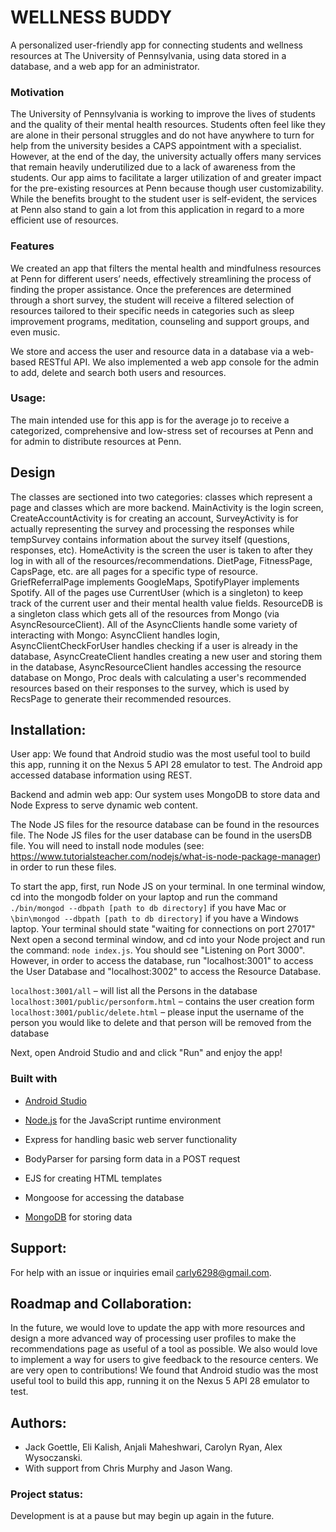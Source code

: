 # WELLNESS BUDDY 
A personalized user-friendly app for connecting students and wellness resources at The University of Pennsylvania, using data stored in a database, and a web app for an administrator.

### Motivation
The University of Pennsylvania is working to improve the lives of students and the quality of their mental health resources. Students often feel like they are alone in their personal struggles and do not have anywhere to turn for help from the university besides a CAPS appointment with a specialist. However, at the end of the day, the university actually offers many services that remain heavily underutilized due to a lack of awareness from the students. Our app aims to facilitate a larger utilization of and greater impact for the pre-existing resources at Penn because though user customizability. While the benefits brought to the student user is self-evident, the services at Penn also stand to gain a lot from this application in regard to a more efficient use of resources.

### Features
We created an app that filters the mental health and mindfulness resources at Penn for different users’ needs, effectively streamlining the process of finding the proper assistance. Once the preferences are determined through a short survey, the student will receive a filtered selection of resources tailored to their specific needs in categories such as sleep improvement programs, meditation, counseling and support groups, and even music. 

We store and access the user and resource data in a database via a web-based RESTful API. We also implemented a web app console for the admin to add, delete and search both users and resources. 

### Usage: 
The main intended use for this app is for the average jo to receive a categorized, comprehensive and low-stress set of recourses at Penn and for admin to distribute resources at Penn. 

## Design 
The classes are sectioned into two categories: classes which represent a page and classes which are more backend. 
MainActivity is the login screen, CreateAccountActivity is for creating an account, SurveyActivity is for actually representing the survey and processing the responses while tempSurvey contains information about the survey itself (questions, responses, etc). HomeActivity is the screen the user is taken to after they log in with all of the resources/recommendations. DietPage, FitnessPage, CapsPage, etc. are all pages for a specific type of resource.
GriefReferralPage implements GoogleMaps, SpotifyPlayer implements Spotify. All of the pages use CurrentUser (which is a singleton) to keep track of the current user and their mental health value fields. ResourceDB is a singleton class which gets all of the resources from Mongo (via AsyncResourceClient). All of the AsyncClients handle some variety of interacting with Mongo: AsyncClient handles login, AsyncClientCheckForUser handles checking if a user is already in the database, AsyncCreateClient handles creating a new user and storing them in the database, AsyncResourceClient handles accessing the resource database on Mongo, Proc deals with calculating a user's recommended resources based on their responses to the survey, which is used by RecsPage to generate their recommended resources.

## Installation: 
User app: We found that Android studio was the most useful tool to build this app, running it on the Nexus 5 API 28 emulator to test. The Android app accessed database information using REST. 

Backend and admin web app: Our system uses MongoDB to store data and Node Express to serve dynamic web content.

The Node JS files for the resource database can be found in the resources file. The Node JS files for the user database can be found in the usersDB file. You will need to install node modules (see: https://www.tutorialsteacher.com/nodejs/what-is-node-package-manager) in order to run these files. 

To start the app, first, run Node JS on your terminal. In one terminal window, cd into the mongodb folder on your laptop and run the command `./bin/mongod --dbpath [path to db directory]` if you have Mac or `\bin\mongod --dbpath [path to db directory]` if you have a Windows laptop. Your terminal should state "waiting for connections on port 27017" Next open a second terminal window, and cd into your Node project and run the command: `node index.js`. You should see "Listening on Port 3000". However, in order to access the database, run "localhost:3001" to access the User Database and "localhost:3002" to access the Resource Database. 

`localhost:3001/all` – will list all the Persons in the database
`localhost:3001/public/personform.html` – contains the user creation form 
`localhost:3001/public/delete.html` – please input the username of the person you would like to delete and that person will be removed from the database

Next, open Android Studio and and click "Run" and enjoy the app!

### Built with
 * [Android Studio](https://developer.android.com/studio) 

 * [Node.js](https://nodejs.org/en/download/) for the JavaScript runtime environment
 * Express for handling basic web server functionality
 * BodyParser for parsing form data in a POST request
 * EJS for creating HTML templates
 * Mongoose for accessing the database
 * [MongoDB](https://mongodb.com/download) for storing data


## Support: 
For help with an issue or inquiries email carly6298@gmail.com.

## Roadmap and Collaboration: 
In the future, we would love to update the app with more resources and design a more advanced way of processing user profiles to make the recommendations page as useful of a tool as possible. We also would love to implement a way for users to give feedback to the resource centers. We are very open to contributions! We found that Android studio was the most useful tool to build this app, running it on the Nexus 5 API 28 emulator to test. 

## Authors: 
 * Jack Goettle, Eli Kalish, Anjali Maheshwari, Carolyn Ryan, Alex Wysoczanski. 
 * With support from Chris Murphy and Jason Wang. 

### Project status:
Development is at a pause but may begin up again in the future. 
